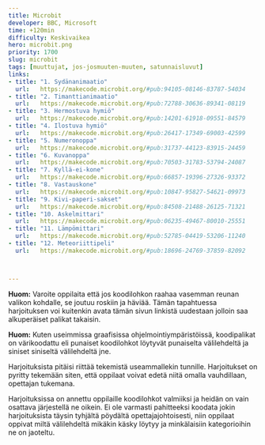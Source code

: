 ```yaml
---
title: Microbit
developer: BBC, Microsoft
time: +120min
difficulty: Keskivaikea
hero: microbit.png
priority: 1700
slug: microbit
tags: [muuttujat, jos-josmuuten-muuten, satunnaisluvut]
links:
- title: "1. Sydänanimaatio"
  url:   https://makecode.microbit.org/#pub:94105-08146-83787-54034
- title: "2. Timanttianimaatio"
  url:   https://makecode.microbit.org/#pub:72788-30636-89341-08119
- title: "3. Hermostuva hymiö"
  url:   https://makecode.microbit.org/#pub:14201-61918-09551-84579
- title: "4. Ilostuva hymiö"
  url:   https://makecode.microbit.org/#pub:26417-17349-69003-42599
- title: "5. Numeronoppa"
  url:   https://makecode.microbit.org/#pub:31737-44123-83915-24459
- title: "6. Kuvanoppa"
  url:   https://makecode.microbit.org/#pub:70503-31783-53794-24087
- title: "7. Kyllä-ei-kone"
  url:   https://makecode.microbit.org/#pub:66857-19396-27326-93372
- title: "8. Vastauskone"
  url:   https://makecode.microbit.org/#pub:10847-95827-54621-09973
- title: "9. Kivi-paperi-sakset"
  url:   https://makecode.microbit.org/#pub:84508-21488-26125-71321
- title: "10. Askelmittari"
  url:   https://makecode.microbit.org/#pub:06235-49467-80010-25551
- title: "11. Lämpömittari"
  url:   https://makecode.microbit.org/#pub:52785-04419-53206-11240
- title: "12. Meteoriittipeli"
  url:   https://makecode.microbit.org/#pub:18696-24769-37859-82092



---
```




**Huom:** Varoite oppilaita että jos koodilohkon raahaa vasemman reunan valikon kohdalle, se joutuu roskiin ja häviää. Tämän tapahtuessa harjoituksen voi kuitenkin avata tämän sivun linkistä uudestaan jolloin saa alkuperäiset palikat takaisin.

**Huom:** Kuten useimmissa graafisissa ohjelmointiympäristöissä, koodipalikat on värikoodattu eli punaiset koodilohkot löytyvät punaiselta välilehdeltä ja siniset siniseltä välilehdeltä jne.

Harjoituksista pitäisi riittää tekemistä useammallekin tunnille. Harjoitukset on pyritty tekemään siten, että oppilaat voivat edetä niitä omalla vauhdillaan, opettajan tukemana.

Harjoituksissa on annettu oppilaille koodilohkot valmiiksi ja heidän on vain osattava järjestellä ne oikein. Ei ole varmasti pahitteeksi koodata jokin harjoituksista täysin tyhjältä pöydältä opettajajohtoisesti, niin oppilaat oppivat miltä välilehdeltä mikäkin käsky löytyy ja minkälaisiin kategorioihin ne on jaoteltu.
